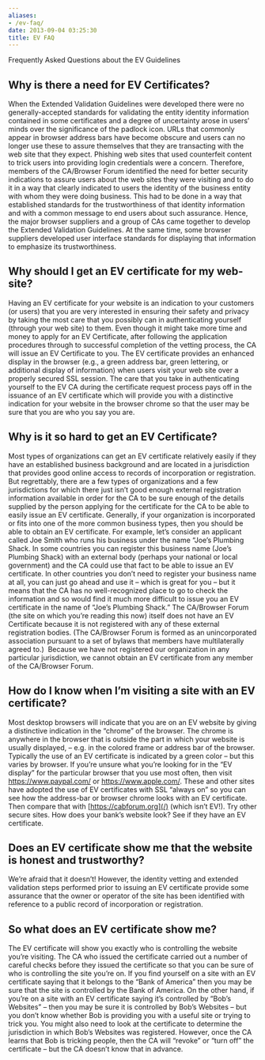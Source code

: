 ```yaml
---
aliases:
- /ev-faq/
date: 2013-09-04 03:25:30
title: EV FAQ
---
```


Frequently Asked Questions about the EV Guidelines

## Why is there a need for EV Certificates?

When the Extended Validation Guidelines were developed there were no generally-accepted standards for validating the entity identity information contained in some certificates and a degree of uncertainty arose in users’ minds over the significance of the padlock icon. URLs that commonly appear in browser address bars have become obscure and users can no longer use these to assure themselves that they are transacting with the web site that they expect. Phishing web sites that used counterfeit content to trick users into providing login credentials were a concern. Therefore, members of the CA/Browser Forum identified the need for better security indications to assure users about the web sites they were visiting and to do it in a way that clearly indicated to users the identity of the business entity with whom they were doing business. This had to be done in a way that established standards for the trustworthiness of that identity information and with a common message to end users about such assurance. Hence, the major browser suppliers and a group of CAs came together to develop the Extended Validation Guidelines. At the same time, some browser suppliers developed user interface standards for displaying that information to emphasize its trustworthiness.

## Why should I get an EV certificate for my web-site?

Having an EV certificate for your website is an indication to your customers (or users) that you are very interested in ensuring their safety and privacy by taking the most care that you possibly can in authenticating yourself (through your web site) to them. Even though it might take more time and money to apply for an EV Certificate, after following the application procedures through to successful completion of the vetting process, the CA will issue an EV Certificate to you. The EV certificate provides an enhanced display in the browser (e.g., a green address bar, green lettering, or additional display of information) when users visit your web site over a properly secured SSL session. The care that you take in authenticating yourself to the EV CA during the certificate request process pays off in the issuance of an EV certificate which will provide you with a distinctive indication for your website in the browser chrome so that the user may be sure that you are who you say you are.

## Why is it so hard to get an EV Certificate?

Most types of organizations can get an EV certificate relatively easily if they have an established business background and are located in a jurisdiction that provides good online access to records of incorporation or registration. But regrettably, there are a few types of organizations and a few jurisdictions for which there just isn’t good enough external registration information available in order for the CA to be sure enough of the details supplied by the person applying for the certificate for the CA to be able to easily issue an EV certificate. Generally, if your organization is incorporated or fits into one of the more common business types, then you should be able to obtain an EV certificate. For example, let’s consider an applicant called Joe Smith who runs his business under the name “Joe’s Plumbing Shack. In some countries you can register this business name (Joe’s Plumbing Shack) with an external body (perhaps your national or local government) and the CA could use that fact to be able to issue an EV certificate. In other countries you don’t need to register your business name at all, you can just go ahead and use it – which is great for you – but it means that the CA has no well-recognized place to go to check the information and so would find it much more difficult to issue you an EV certificate in the name of “Joe’s Plumbing Shack.” The CA/Browser Forum (the site on which you’re reading this now) itself does not have an EV Certificate because it is not registered with any of these external registration bodies. (The CA/Browser Forum is formed as an unincorporated association pursuant to a set of bylaws that members have multilaterally agreed to.)  Because we have not registered our organization in any particular jurisdiction, we cannot obtain an EV certificate from any member of the CA/Browser Forum.

## How do I know when I’m visiting a site with an EV certificate?

Most desktop browsers will indicate that you are on an EV website by giving a distinctive indication in the “chrome” of the browser. The chrome is anywhere in the browser that is outside the part in which your website is usually displayed, – e.g. in the colored frame or address bar of the browser. Typically the use of an EV certificate is indicated by a green color – but this varies by browser. If you’re unsure what you’re looking for in the “EV display” for the particular browser that you use most often, then visit https://www.paypal.com/ or https://www.apple.com/. These and other sites have adopted the use of EV certificates with SSL “always on” so you can see how the address-bar or browser chrome looks with an EV certificate. Then compare that with [https://cabforum.org](/) (which isn’t EV!). Try other secure sites. How does your bank’s website look? See if they have an EV certificate.

## Does an EV certificate show me that the website is honest and trustworthy?

We’re afraid that it doesn’t! However, the identity vetting and extended validation steps performed prior to issuing an EV certificate provide some assurance that the owner or operator of the site has been identified with reference to a public record of incorporation or registration.

## So what does an EV certificate show me?

The EV certificate will show you exactly who is controlling the website you’re visiting. The CA who issued the certificate carried out a number of careful checks before they issued the certificate so that you can be sure of who is controlling the site you’re on. If you find yourself on a site with an EV certificate saying that it belongs to the “Bank of America” then you may be sure that the site is controlled by the Bank of America. On the other hand, if you’re on a site with an EV certificate saying it’s controlled by “Bob’s Websites” – then you may be sure it is controlled by Bob’s Websites – but you don’t know whether Bob is providing you with a useful site or trying to trick you. You might also need to look at the certificate to determine the jurisdiction in which Bob’s Websites was registered. However, once the CA learns that Bob is tricking people, then the CA will “revoke” or “turn off” the certificate – but the CA doesn’t know that in advance.
